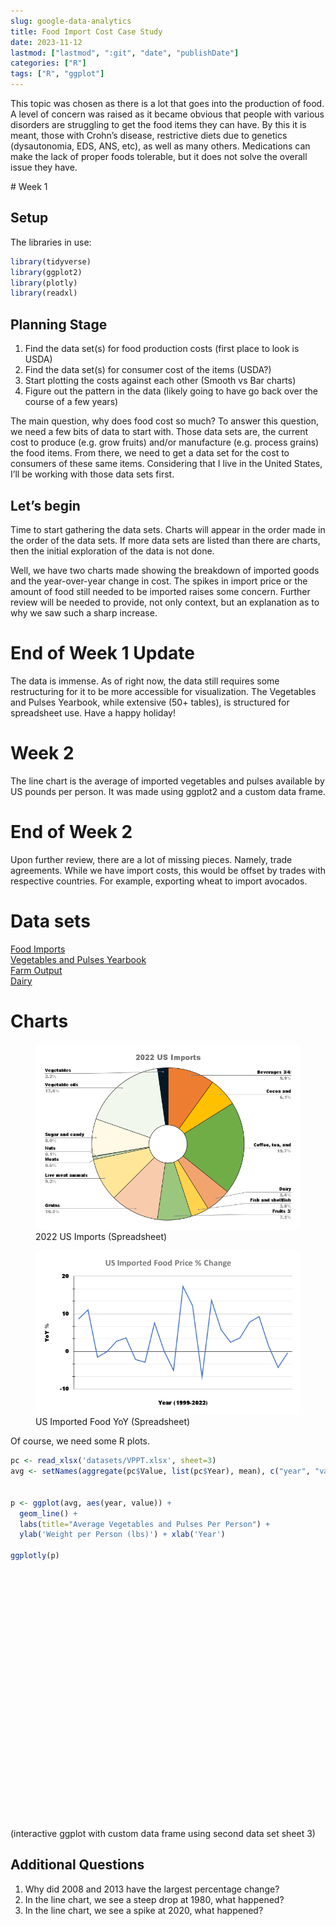 ```yaml
---
slug: google-data-analytics
title: Food Import Cost Case Study
date: 2023-11-12
lastmod: ["lastmod", ":git", "date", "publishDate"]
categories: ["R"]
tags: ["R", "ggplot"]
---
```


<script src="{{< blogdown/postref >}}index_files/htmlwidgets/htmlwidgets.js"></script>
<script src="{{< blogdown/postref >}}index_files/plotly-binding/plotly.js"></script>
<script src="{{< blogdown/postref >}}index_files/typedarray/typedarray.min.js"></script>
<script src="{{< blogdown/postref >}}index_files/jquery/jquery.min.js"></script>
<link href="{{< blogdown/postref >}}index_files/crosstalk/css/crosstalk.min.css" rel="stylesheet" />
<script src="{{< blogdown/postref >}}index_files/crosstalk/js/crosstalk.min.js"></script>
<link href="{{< blogdown/postref >}}index_files/plotly-htmlwidgets-css/plotly-htmlwidgets.css" rel="stylesheet" />
<script src="{{< blogdown/postref >}}index_files/plotly-main/plotly-latest.min.js"></script>

This topic was chosen as there is a lot that goes into the production of food. A level of concern was raised as it became obvious that people with various disorders are struggling to get the food items they can have. By this it is meant, those with Crohn’s disease, restrictive diets due to genetics (dysautonomia, EDS, ANS, etc), as well as many others. Medications can make the lack of proper foods tolerable, but it does not solve the overall issue they have.
<!--more-->
\# Week 1

## Setup

The libraries in use:

``` r
library(tidyverse)
library(ggplot2)
library(plotly)
library(readxl)
```

## Planning Stage

1)  Find the data set(s) for food production costs (first place to look is USDA)  
2)  Find the data set(s) for consumer cost of the items (USDA?)  
3)  Start plotting the costs against each other (Smooth vs Bar charts)  
4)  Figure out the pattern in the data (likely going to have go back over the course of a few years)

The main question, why does food cost so much? To answer this question, we need a few bits of data to start with. Those data sets are, the current cost to produce (e.g. grow fruits) and/or manufacture (e.g. process grains) the food items. From there, we need to get a data set for the cost to consumers of these same items. Considering that I live in the United States, I’ll be working with those data sets first.

## Let’s begin

Time to start gathering the data sets. Charts will appear in the order made in the order of the data sets. If more data sets are listed than there are charts, then the initial exploration of the data is not done.

Well, we have two charts made showing the breakdown of imported goods and the year-over-year change in cost. The spikes in import price or the amount of food still needed to be imported raises some concern. Further review will be needed to provide, not only context, but an explanation as to why we saw such a sharp increase.

# End of Week 1 Update

The data is immense. As of right now, the data still requires some restructuring for it to be more accessible for visualization. The Vegetables and Pulses Yearbook, while extensive (50+ tables), is structured for spreadsheet use. Have a happy holiday!

# Week 2

The line chart is the average of imported vegetables and pulses available by US pounds per person. It was made using ggplot2 and a custom data frame.

# End of Week 2

Upon further review, there are a lot of missing pieces. Namely, trade agreements. While we have import costs, this would be offset by trades with respective countries. For example, exporting wheat to import avocados.

# Data sets

[Food Imports](https://www.ers.usda.gov/data-products/u-s-food-imports/)  
[Vegetables and Pulses Yearbook](https://www.ers.usda.gov/data-products/vegetables-and-pulses-data/vegetables-and-pulses-yearbook-tables/)  
[Farm Output](https://www.ers.usda.gov/data-products/agricultural-productivity-in-the-u-s/)  
[Dairy](https://www.ers.usda.gov/data-products/dairy-data.aspx)

# Charts

<figure>
<img src="img/2022-US-Imports.png" alt="2022 US Imports (Spreadsheet)" />
<figcaption aria-hidden="true">2022 US Imports (Spreadsheet)</figcaption>
</figure>

<figure>
<img src="img/US-Imported-Food-Price-Change.png" alt="US Imported Food YoY (Spreadsheet)" />
<figcaption aria-hidden="true">US Imported Food YoY (Spreadsheet)</figcaption>
</figure>

Of course, we need some R plots.

``` r
pc <- read_xlsx('datasets/VPPT.xlsx', sheet=3)
avg <- setNames(aggregate(pc$Value, list(pc$Year), mean), c("year", "value"))


p <- ggplot(avg, aes(year, value)) +
  geom_line() +
  labs(title="Average Vegetables and Pulses Per Person") +
  ylab('Weight per Person (lbs)') + xlab('Year')

ggplotly(p)
```

<div class="plotly html-widget html-fill-item-overflow-hidden html-fill-item" id="htmlwidget-1" style="width:500px;height:400px;"></div>
<script type="application/json" data-for="htmlwidget-1">{"x":{"data":[{"x":[1970,1971,1972,1973,1974,1975,1976,1977,1978,1979,1980,1981,1982,1983,1984,1985,1986,1987,1988,1989,1990,1991,1992,1993,1994,1995,1996,1997,1998,1999,2000,2001,2002,2003,2004,2005,2006,2007,2008,2009,2010,2011,2012,2013,2014,2015,2016,2017,2018,2019,2020,2021,2022],"y":[9.0379536647137702,9.1932120562368791,9.1450613043701097,9.0574848627487849,8.9160677979117526,8.9084510071584031,9.2028732302784899,9.1716967917406205,8.9235057519514154,9.1061743887891122,7.5095226183668569,7.3746323853892841,7.4202831249205019,7.4444239928177396,7.856779535858772,7.8237856896772868,7.7979618906711012,7.9110986531381622,7.9707328209773207,8.2662091515124754,8.2663107753110907,8.41190652339181,8.3281632926170577,8.5820366040997662,8.6716207963097443,8.5721268396998358,8.7440424075242671,8.3697622452887508,8.3118878359911879,8.397161670478356,8.3840966941988171,8.1460082943808878,8.1900662395931398,8.3128024235347429,8.3759553271910718,8.2806888051824963,8.053779325282747,8.0986649752745237,7.8623003530391902,7.894175383807851,7.9718632418239732,7.6603105877473441,7.8335731089435603,7.6058985718382681,7.7254290463971431,7.5563884790379774,7.9184809712298341,7.9897994915726676,8.0751986316257796,7.7270195104326671,8.9948069451244361,8.7050538480734136,8.7455884304787546],"text":["year: 1970<br />value: 9.037954","year: 1971<br />value: 9.193212","year: 1972<br />value: 9.145061","year: 1973<br />value: 9.057485","year: 1974<br />value: 8.916068","year: 1975<br />value: 8.908451","year: 1976<br />value: 9.202873","year: 1977<br />value: 9.171697","year: 1978<br />value: 8.923506","year: 1979<br />value: 9.106174","year: 1980<br />value: 7.509523","year: 1981<br />value: 7.374632","year: 1982<br />value: 7.420283","year: 1983<br />value: 7.444424","year: 1984<br />value: 7.856780","year: 1985<br />value: 7.823786","year: 1986<br />value: 7.797962","year: 1987<br />value: 7.911099","year: 1988<br />value: 7.970733","year: 1989<br />value: 8.266209","year: 1990<br />value: 8.266311","year: 1991<br />value: 8.411907","year: 1992<br />value: 8.328163","year: 1993<br />value: 8.582037","year: 1994<br />value: 8.671621","year: 1995<br />value: 8.572127","year: 1996<br />value: 8.744042","year: 1997<br />value: 8.369762","year: 1998<br />value: 8.311888","year: 1999<br />value: 8.397162","year: 2000<br />value: 8.384097","year: 2001<br />value: 8.146008","year: 2002<br />value: 8.190066","year: 2003<br />value: 8.312802","year: 2004<br />value: 8.375955","year: 2005<br />value: 8.280689","year: 2006<br />value: 8.053779","year: 2007<br />value: 8.098665","year: 2008<br />value: 7.862300","year: 2009<br />value: 7.894175","year: 2010<br />value: 7.971863","year: 2011<br />value: 7.660311","year: 2012<br />value: 7.833573","year: 2013<br />value: 7.605899","year: 2014<br />value: 7.725429","year: 2015<br />value: 7.556388","year: 2016<br />value: 7.918481","year: 2017<br />value: 7.989799","year: 2018<br />value: 8.075199","year: 2019<br />value: 7.727020","year: 2020<br />value: 8.994807","year: 2021<br />value: 8.705054","year: 2022<br />value: 8.745588"],"type":"scatter","mode":"lines","line":{"width":1.8897637795275593,"color":"rgba(0,0,0,1)","dash":"solid"},"hoveron":"points","showlegend":false,"xaxis":"x","yaxis":"y","hoverinfo":"text","frame":null}],"layout":{"margin":{"t":43.762557077625573,"r":7.3059360730593621,"b":40.182648401826491,"l":43.105022831050235},"plot_bgcolor":"rgba(235,235,235,1)","paper_bgcolor":"rgba(255,255,255,1)","font":{"color":"rgba(0,0,0,1)","family":"","size":14.611872146118724},"title":{"text":"Average Vegetables and Pulses Per Person","font":{"color":"rgba(0,0,0,1)","family":"","size":17.534246575342465},"x":0,"xref":"paper"},"xaxis":{"domain":[0,1],"automargin":true,"type":"linear","autorange":false,"range":[1967.4000000000001,2024.5999999999999],"tickmode":"array","ticktext":["1970","1980","1990","2000","2010","2020"],"tickvals":[1970,1980,1990,2000,2010,2020],"categoryorder":"array","categoryarray":["1970","1980","1990","2000","2010","2020"],"nticks":null,"ticks":"outside","tickcolor":"rgba(51,51,51,1)","ticklen":3.6529680365296811,"tickwidth":0.66417600664176002,"showticklabels":true,"tickfont":{"color":"rgba(77,77,77,1)","family":"","size":11.68949771689498},"tickangle":-0,"showline":false,"linecolor":null,"linewidth":0,"showgrid":true,"gridcolor":"rgba(255,255,255,1)","gridwidth":0.66417600664176002,"zeroline":false,"anchor":"y","title":{"text":"Year","font":{"color":"rgba(0,0,0,1)","family":"","size":14.611872146118724}},"hoverformat":".2f"},"yaxis":{"domain":[0,1],"automargin":true,"type":"linear","autorange":false,"range":[7.2832203431448237,9.2942852725229503],"tickmode":"array","ticktext":["7.5","8.0","8.5","9.0"],"tickvals":[7.5,8,8.5,9],"categoryorder":"array","categoryarray":["7.5","8.0","8.5","9.0"],"nticks":null,"ticks":"outside","tickcolor":"rgba(51,51,51,1)","ticklen":3.6529680365296811,"tickwidth":0.66417600664176002,"showticklabels":true,"tickfont":{"color":"rgba(77,77,77,1)","family":"","size":11.68949771689498},"tickangle":-0,"showline":false,"linecolor":null,"linewidth":0,"showgrid":true,"gridcolor":"rgba(255,255,255,1)","gridwidth":0.66417600664176002,"zeroline":false,"anchor":"x","title":{"text":"Weight per Person (lbs)","font":{"color":"rgba(0,0,0,1)","family":"","size":14.611872146118724}},"hoverformat":".2f"},"shapes":[{"type":"rect","fillcolor":null,"line":{"color":null,"width":0,"linetype":[]},"yref":"paper","xref":"paper","x0":0,"x1":1,"y0":0,"y1":1}],"showlegend":false,"legend":{"bgcolor":"rgba(255,255,255,1)","bordercolor":"transparent","borderwidth":1.8897637795275593,"font":{"color":"rgba(0,0,0,1)","family":"","size":11.68949771689498}},"hovermode":"closest","barmode":"relative"},"config":{"doubleClick":"reset","modeBarButtonsToAdd":["hoverclosest","hovercompare"],"showSendToCloud":false},"source":"A","attrs":{"25343bce1732":{"x":{},"y":{},"type":"scatter"}},"cur_data":"25343bce1732","visdat":{"25343bce1732":["function (y) ","x"]},"highlight":{"on":"plotly_click","persistent":false,"dynamic":false,"selectize":false,"opacityDim":0.20000000000000001,"selected":{"opacity":1},"debounce":0},"shinyEvents":["plotly_hover","plotly_click","plotly_selected","plotly_relayout","plotly_brushed","plotly_brushing","plotly_clickannotation","plotly_doubleclick","plotly_deselect","plotly_afterplot","plotly_sunburstclick"],"base_url":"https://plot.ly"},"evals":[],"jsHooks":[]}</script>

(interactive ggplot with custom data frame using second data set sheet 3)

## Additional Questions

1.  Why did 2008 and 2013 have the largest percentage change?
2.  In the line chart, we see a steep drop at 1980, what happened?
3.  In the line chart, we see a spike at 2020, what happened?
